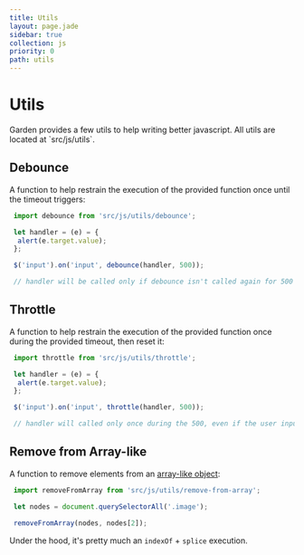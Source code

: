 ```yaml
---
title: Utils
layout: page.jade
sidebar: true
collection: js
priority: 0
path: utils
---
```


# Utils
<p class="lead">Garden provides a few utils to help writing better javascript. All utils are located at `src/js/utils`.</p>

## Debounce
A function to help restrain the execution of the provided function once until the
timeout triggers:

```js
 import debounce from 'src/js/utils/debounce';

 let handler = (e) = {
  alert(e.target.value);
 };

 $('input').on('input', debounce(handler, 500));

 // handler will be called only if debounce isn't called again for 500 ms
```

## Throttle
A function to help restrain the execution of the provided function once during
the provided timeout, then reset it:

```js
 import throttle from 'src/js/utils/throttle';

 let handler = (e) = {
  alert(e.target.value);
 };

 $('input').on('input', throttle(handler, 500));

 // handler will called only once during the 500, even if the user inputs again.
```

## Remove from Array-like
A function to remove elements from an [array-like object](http://www.2ality.com/2013/05/quirk-array-like-objects.html):

```js
 import removeFromArray from 'src/js/utils/remove-from-array';

 let nodes = document.querySelectorAll('.image');

 removeFromArray(nodes, nodes[2]);
```

Under the hood, it's pretty much an `indexOf` + `splice` execution.
